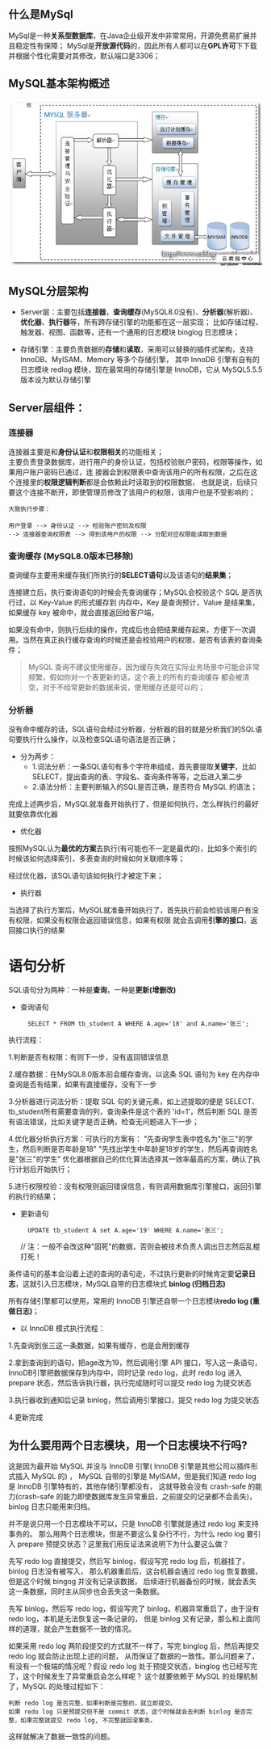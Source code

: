 ## 什么是MySql

MySql是一种**关系型数据库**，在Java企业级开发中非常常用，开源免费易扩展并且稳定性有保障；
MySql是**开放源代码**的，因此所有人都可以在**GPL许可**下下载并根据个性化需要对其修改，默认端口是3306；

## MySQL基本架构概述

![](工作组件.jpg)
	
## MySQL分层架构

- Server层：主要包括**连接器**，**查询缓存**(MySQL8.0没有)、**分析器**(解析器)、**优化器**、**执行器**等，所有跨存储引擎的功能都在这一层实现；
  比如存储过程、触发器、视图、函数等，还有一个通用的日志模块 binglog 日志模块；
	
- 存储引擎：主要负责数据的**存储**和**读取**，采用可以替换的插件式架构，支持
  InnoDB、MyISAM、Memory 等多个存储引擎，	其中 InnoDB 引擎有自有的日志模块 redlog
  模块，现在最常用的存储引擎是 InnoDB，它从 MySQL5.5.5 版本设为默认存储引擎
	
## Server层组件：

### 连接器
		
连接器主要是和**身份认证**和**权限相关**的功能相关；
<br>主要负责登录数据库，进行用户的身份认证，包括校验账户密码，权限等操作，如果用户账户密码已通过，连
接器会到权限表中查询该用户的所有权限，之后在这个连接里的**权限逻辑判断**都是会依赖此时读取到的权限数据，
也就是说，后续只要这个连接不断开，即使管理员修改了该用户的权限，该用户也是不受影响的；
		
	大致执行步骤：
				
	用户登录 --> 身份认证 --> 检验账户密码及权限 
	--> 连接器查询权限表 --> 得到该用户的权限 --> 分配对应权限能读取到数据 	
				
### 查询缓存 (MySQL8.0版本已移除)
				
查询缓存主要用来缓存我们所执行的**SELECT语句**以及该语句的**结果集**；
	
连接建立后，执行查询语句的时候会先查询缓存；MySQL会校验这个 SQL 是否执行过，以
Key-Value 的形式缓存到 内存中，Key 是查询预计，Value 是结果集，如果缓存 key
被命中，就会直接返回给客户端，
	
如果没有命中，则执行后续的操作，完成后也会把结果缓存起来，方便下一次调用。当然在真正执行缓存查询的时候还是会校验用户的权限，是否有该表的查询条件；
				
>MySQL 查询不建议使用缓存，因为缓存失效在实际业务场景中可能会非常频繁，假如你对一个表更新的话，这个表上的所有的查询缓存
都会被清空，对于不经常更新的数据来说，使用缓存还是可以的；
				
### 分析器

没有命中缓存的话，SQL语句会经过分析器，分析器的目的就是分析我们的SQL语句要执行什么操作，以及检查SQL语句语法是否正确；
				
- 分为两步： 
  - 1.词法分析：一条SQL语句有多个字符串组成，首先要提取**关键字**，比如
    SELECT，提出查询的表、字段名、查询条件等等，之后进入第二步
  - 2.语法分析：主要判断输入的SQL是否正确，是否符合 MySQL 的语法；
  
完成上述两步后，MySQL就准备开始执行了，但是如何执行，怎么样执行的最好就要依靠优化器
			
		
- 优化器

按照MySQL认为**最优的方案**去执行(有可能也不一定是最优的)，比如多个索引的时候该如何选择索引，多表查询的时候如何关联顺序等；

经过优化器，该SQL语句该如何执行才被定下来；
			
- 执行器

当选择了执行方案后，MySQL就准备开始执行了，首先执行前会检验该用户有没有权限，如果没有权限会返回错误信息，如果有权限
就会去调用**引擎的接口**，返回接口执行的结果

# 语句分析
	
SQL语句分为两种：一种是**查询**，一种是**更新(增删改)**
	
- 查询语句

		SELECT * FROM tb_student A WHERE A.age='18' and A.name='张三';
		
执行流程： 

1.判断是否有权限：有则下一步，没有返回错误信息<br>

2.缓存数据：在MySQL8.0版本前会缓存查询，以这条 SQL 语句为 key
在内存中查询是否有结果，如果有直接缓存，没有下一步<br> 

3.分析器进行词法分析：提取 SQL 句的关键元素，如上述提取的便是
SELECT、tb_student所有需要查询的列，查询条件是这个表的	'id=1'，然后判断 SQL
是否有语法错误，比如关键字是否正确，检查无问题进入下一步；<br>

4.优化器分析执行方案：可执行的方案有：
"先查询学生表中姓名为"张三"的学生，然后判断是否年龄是18"
"先找出学生中年龄是18岁的学生，然后再查询姓名是"张三"的学生"
优化器根据自己的优化算法选择其一效率最高的方案，确认了执行计划后开始执行；<br>

5.进行权限校验：没有权限则返回错误信息，有则调用数据库引擎接口，返回引擎的执行的结果；
		
- 更新语句
		
        UPDATE tb_student A set A.age='19' WHERE A.name='张三'; 
    // 注：一般不会改这种"固死"的数据，否则会被技术负责人调出日志然后乱棍打死！
		
条件语句的基本会沿着上述的查询的语句走，不过执行更新的时候肯定要**记录日志**，这就引入日志模块，MySQL自带的日志模块式
**binlog (归档日志)** 

所有存储引擎都可以使用，常用的 InnoDB 引擎还自带一个日志模块**redo log 
(重做日志)**；
		
		
- 以 InnoDB 模式执行流程：

1.先查询到张三这一条数据，如果有缓存，也是会用到缓存 <br>

2.拿到查询到的语句，把age改为19，然后调用引擎 API 
接口，写入这一条语句，InnoDB引擎把数据保存到内存中，同时记录 redo log，此时 redo
log	进入 prepare 状态，然后告诉执行器，执行完成随时可以提交 redo log 为提交状态

3.执行器收到通知后记录 binlog，然后调用引擎接口，提交 redo log 为提交状态

4.更新完成
	
## 为什么要用两个日志模块，用一个日志模块不行吗?

这是因为最开始 MySQL 并没与 InnoDB 引擎( InnoDB 引擎是其他公司以插件形式插入 MySQL 的) ，
MySQL 自带的引擎是 MyISAM，但是我们知道 redo log 是 InnoDB 引擎特有的，其他存储引擎都没有，
这就导致会没有 crash-safe 的能力(crash-safe 的能力即使数据库发生异常重启，之前提交的记录都不会丢失)，binlog 日志只能用来归档。
  
 并不是说只用一个日志模块不可以，只是 InnoDB 引擎就是通过 redo log 来支持事务的。
那么用两个日志模块，但是不要这么复杂行不行，为什么 redo log 要引入 prepare 预提交状态？这里我们用反证法来说明下为什么要这么做？
  
先写 redo log 直接提交，然后写 binlog，假设写完 redo log 后，机器挂了，binlog 日志没有被写入，
那么机器重启后，这台机器会通过 redo log 恢复数据，但是这个时候 bingog 并没有记录该数据，
后续进行机器备份的时候，就会丢失这一条数据，同时主从同步也会丢失这一条数据。
    
先写 binlog，然后写 redo log，假设写完了 binlog，机器异常重启了，由于没有 redo log，本机是无法恢复这一条记录的，
但是 binlog 又有记录，那么和上面同样的道理，就会产生数据不一致的情况。
  
如果采用 redo log 两阶段提交的方式就不一样了，写完 binglog 后，然后再提交 redo log 就会防止出现上述的问题，
从而保证了数据的一致性。那么问题来了，有没有一个极端的情况呢？假设 redo log 处于预提交状态，binglog 也已经写完了，这个时候发生了异常重启会怎么样呢？ 
这个就要依赖于 MySQL 的处理机制了，MySQL 的处理过程如下：
  
    判断 redo log 是否完整，如果判断是完整的，就立即提交。
    如果 redo log 只是预提交但不是 commit 状态，这个时候就会去判断 binlog 是否完整，如果完整就提交 redo log, 不完整就回滚事务。
  
这样就解决了数据一致性的问题。
			
			
		
